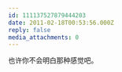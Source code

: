 ```yaml
---
id: 111137527879444203
date: 2011-02-18T00:53:56.000Z
reply: false
media_attachments: 0
---
```


也许你不会明白那种感觉吧。

